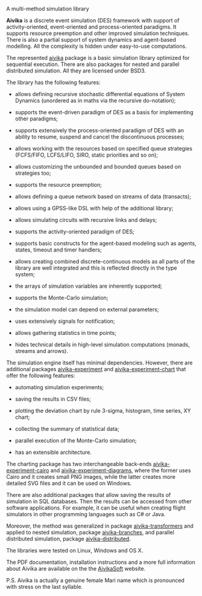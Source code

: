 A multi-method simulation library

**Aivika** is a discrete event simulation (DES) framework with support of activity-oriented, 
event-oriented and process-oriented paradigms. It supports resource preemption and other 
improved simulation techniques. There is also a partial support of system dynamics and
agent-based modelling. All the complexity is hidden under easy-to-use computations.

The represented [aivika](http://hackage.haskell.org/package/aivika) package is a basic 
simulation library optimized for sequential execution.
There are also packages for nested and parallel distributed simulation.
All they are licensed under BSD3.

The library has the following features:

* allows defining recursive stochastic differential equations of 
  System Dynamics (unordered as in maths via the recursive do-notation);

* supports the event-driven paradigm of DES as a basis
  for implementing other paradigms;

* supports extensively the process-oriented paradigm of DES
  with an ability to resume, suspend and cancel 
  the discontinuous processes;

* allows working with the resources based on specified queue strategies 
  (FCFS/FIFO, LCFS/LIFO, SIRO, static priorities and so on);

* allows customizing the unbounded and bounded queues based on strategies too;

* supports the resource preemption;

* allows defining a queue network based on streams of data (transacts);

* allows using a GPSS-like DSL with help of the additional library;

* allows simulating circuits with recursive links and delays;

* supports the activity-oriented paradigm of DES;

* supports basic constructs for the agent-based modeling such as 
  agents, states, timeout and timer handlers;

* allows creating combined discrete-continuous models as all parts
  of the library are well integrated and this is reflected directly in
  the type system;

* the arrays of simulation variables are inherently supported;

* supports the Monte-Carlo simulation;

* the simulation model can depend on external parameters;

* uses extensively signals for notification;

* allows gathering statistics in time points;

* hides technical details in high-level simulation computations
  (monads, streams and arrows).

The simulation engine itself has minimal dependencies. 
However, there are additional packages 
[aivika-experiment](http://hackage.haskell.org/package/aivika-experiment) 
and [aivika-experiment-chart](http://hackage.haskell.org/package/aivika-experiment-chart) 
that offer the following features:

* automating simulation experiments;

* saving the results in CSV files;

* plotting the deviation chart by rule 3-sigma, histogram, 
  time series, XY chart;

* collecting the summary of statistical data;

* parallel execution of the Monte-Carlo simulation;

* has an extensible architecture.

The charting package has two interchangeable back-ends 
[aivika-experiment-cairo](http://hackage.haskell.org/package/aivika-experiment-cairo) 
and [aivika-experiment-diagrams](http://hackage.haskell.org/package/aivika-experiment-diagrams),
where the former uses Cairo and it creates small PNG images, while the latter
creates more detailed SVG files and it can be used on Windows.

There are also additional packages that allow saving the results of simulation 
in SQL databases. Then the results can be accessed from other software applications.
For example, it can be useful when creating flight simulators in other programming languages
such as C\# or Java.

Moreover, the method was generalized in package 
[aivika-transformers](http://hackage.haskell.org/package/aivika-transformers) and applied to 
nested simulation, package [aivika-branches](http://hackage.haskell.org/package/aivika-branches), 
and parallel distributed simulation, 
package [aivika-distributed](http://hackage.haskell.org/package/aivika-distributed). 

The libraries were tested on Linux, Windows and OS X.

The PDF documentation, installation instructions and a more full information about Aivika 
are available on the the [AivikaSoft](http://www.aivikasoft.com) website.

P.S. Aivika is actually a genuine female Mari name which is pronounced with stress on the last syllable.
